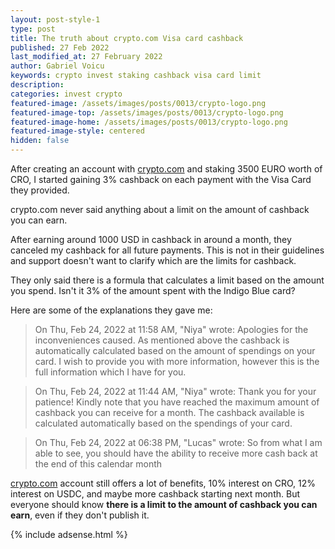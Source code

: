```yaml
---
layout: post-style-1
type: post
title: The truth about crypto.com Visa card cashback
published: 27 Feb 2022
last_modified_at: 27 February 2022
author: Gabriel Voicu
keywords: crypto invest staking cashback visa card limit
description: 
categories: invest crypto
featured-image: /assets/images/posts/0013/crypto-logo.png
featured-image-top: /assets/images/posts/0013/crypto-logo.png
featured-image-home: /assets/images/posts/0013/crypto-logo.png
featured-image-style: centered 
hidden: false
---
```

After creating an account with [crypto.com](https://crypto.com/app/4namc6eb3z) and staking 3500 EURO worth of CRO, I started gaining 3% cashback on each payment with the Visa Card they provided.

crypto.com never said anything about a limit on the amount of cashback you can earn.

After earning around 1000 USD in cashback in around a month, they canceled my cashback for all future payments.
This is not in their guidelines and support doesn't want to clarify which are the limits for cashback.

They only said there is a formula that calculates a limit based on the amount you spend. Isn't it 3% of the amount spent with the Indigo Blue card?

Here are some of the explanations they gave me:

> On Thu, Feb 24, 2022 at 11:58 AM, "Niya" wrote:
> Apologies for the inconveniences caused. As mentioned above the cashback is automatically calculated based on the amount of spendings on your card. I wish to provide you with more information, however this is the full information which I have for you.

> On Thu, Feb 24, 2022 at 11:44 AM, "Niya" wrote:
> Thank you for your patience!
> Kindly note that you have reached the maximum amount of cashback you can receive for a month.
> The cashback available is calculated automatically based on the spendings of your card.

> On Thu, Feb 24, 2022 at 06:38 PM, "Lucas" wrote:
> So from what I am able to see, you should have the ability to receive more cash back at the end of this calendar month


[crypto.com](https://crypto.com/app/4namc6eb3z) account still offers a lot of benefits, 10% interest on CRO, 12% interest on USDC, and maybe more cashback starting next month. But everyone should know **there is a limit to the amount of cashback you can earn**, even if they don't publish it.


{% include adsense.html %}